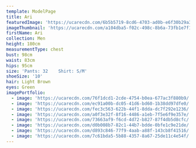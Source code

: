 ```yaml
---
template: ModelPage
title: Ari
featuredImage: 'https://ucarecdn.com/6b5b5719-8cd6-4703-ad0b-e6f30b29a3e2/'
imageThumbnail: 'https://ucarecdn.com/a104dba5-f02c-498c-8b6a-73fb1e7f1b85/'
firstName: Ari
collection: Men
height: 180cm
measurementType: chest
bust: 98cm
waist: 83cm
hips: 95cm
size: 'Pants: 32    Shirt: S/M'
shoeSize: '10'
hair: Light Brown
eyes: Green
imagePortfolio:
  - image: 'https://ucarecdn.com/76f1dcd1-2cde-4754-b0ea-677ac3f880b9/'
  - image: 'https://ucarecdn.com/ec91a00b-dc05-41d6-bd60-1b38dd97dfe0/'
  - image: 'https://ucarecdn.com/fec3c563-622b-44f1-8dda-dc7f292e1236/'
  - image: 'https://ucarecdn.com/a0f3e32f-8f16-4486-a1eb-7f5e6f9e357e/'
  - image: 'https://ucarecdn.com/73663af9-f6cd-4d72-b827-87f4db5d8cfc/'
  - image: 'https://ucarecdn.com/d0b008b7-82c1-44b7-bdde-0bfe1c9e21de/'
  - image: 'https://ucarecdn.com/d893c846-77f9-4aab-a88f-143cb8f41516/'
  - image: 'https://ucarecdn.com/7c61bda5-5b88-4357-8a67-25de11c4e54f/'
---
```


